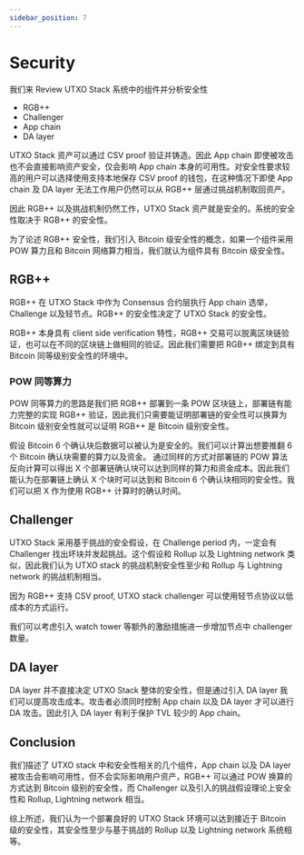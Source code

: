 ```yaml
---
sidebar_position: 7
---
```


# Security

我们来 Review UTXO Stack 系统中的组件并分析安全性

* RGB++
* Challenger
* App chain
* DA layer

UTXO Stack 资产可以通过 CSV proof 验证并铸造。因此 App chain 即使被攻击也不会直接影响资产安全，仅会影响 App chain 本身的可用性。对安全性要求较高的用户可以选择使用支持本地保存 CSV proof 的钱包，在这种情况下即使 App chain 及 DA layer 无法工作用户仍然可以从 RGB++ 层通过挑战机制取回资产。

因此 RGB++ 以及挑战机制仍然工作，UTXO Stack 资产就是安全的。系统的安全性取决于 RGB++ 的安全性。

为了论述 RGB++ 安全性，我们引入 Bitcoin 级安全性的概念，如果一个组件采用 POW 算力且和 Bitcoin 网络算力相当，我们就认为组件具有 Bitcoin 级安全性。

## RGB++

RGB++ 在 UTXO Stack 中作为 Consensus 合约层执行 App chain 选举，Challenge 以及轻节点。RGB++ 的安全性决定了 UTXO Stack 的安全性。

RGB++ 本身具有 client side verification 特性，RGB++ 交易可以脱离区块链验证，也可以在不同的区块链上做相同的验证。因此我们需要把 RGB++ 绑定到具有 Bitcoin 同等级别安全性的环境中。

### POW 同等算力

POW 同等算力的思路是我们把 RGB++ 部署到一条 POW 区块链上，部署链有能力完整的实现 RGB++ 验证，因此我们只需要能证明部署链的安全性可以换算为 Bitcoin 级别安全性就可以证明 RGB++ 是 Bitcoin 级别安全性。

假设 Bitcoin 6 个确认块后数据可以被认为是安全的。我们可以计算出想要推翻 6 个 Bitcoin 确认块需要的算力以及资金。
通过同样的方式对部署链的 POW 算法反向计算可以得出 X 个部署链确认块可以达到同样的算力和资金成本。因此我们能认为在部署链上确认 X 个块时可以达到和 Bitcoin 6 个确认块相同的安全性。我们可以把 X 作为使用 RGB++ 计算时的确认时间。

## Challenger

UTXO Stack 采用基于挑战的安全假设，在 Challenge period 内，一定会有 Challenger 找出坏块并发起挑战。这个假设和 Rollup 以及 Lightning network 类似，因此我们认为 UTXO stack 的挑战机制安全性至少和 Rollup 与 Lightning network 的挑战机制相当。

因为 RGB++ 支持 CSV proof, UTXO stack challenger 可以使用轻节点协议以低成本的方式运行。

我们可以考虑引入 watch tower 等额外的激励措施进一步增加节点中 challenger 数量。

## DA layer

DA layer 并不直接决定 UTXO Stack 整体的安全性，但是通过引入 DA layer 我们可以提高攻击成本。攻击者必须同时控制 App chain 以及 DA layer 才可以进行 DA 攻击。因此引入 DA layer 有利于保护 TVL 较少的 App chain。

## Conclusion

我们描述了 UTXO stack 中和安全性相关的几个组件，App chain 以及 DA layer 被攻击会影响可用性，但不会实际影响用户资产，RGB++ 可以通过 POW 换算的方式达到 Bitcoin 级别的安全性，而 Challenger 以及引入的挑战假设理论上安全性和 Rollup, Lightning network 相当。

综上所述，我们认为一个部署良好的 UTXO Stack 环境可以达到接近于 Bitcoin 级的安全性，其安全性至少与基于挑战的 Rollup 以及 Lightning network 系统相等。
